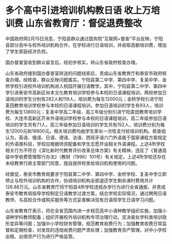 # 多个高中引进培训机构教日语 收上万培训费 山东省教育厅：督促退费整改

中国政府网2月15日消息，宁阳县群众通过国务院“互联网+督查”平台反映，宁阳县部分高中与校外培训机构合作，在学校进行日语培训，并收取高额培训费，增加了学生家庭经济负担。

国办督查室收到群众留言后，经初步核实，转山东省政府核查办理。

山东省政府接到国办督查室转送的问题线索后，责成山东省教育厅和泰安市政府核查办理。经核查，群众反映问题属实。宁阳县第二中学、第四中学、复圣中学、金桥学校引进校外培训机构进入校园开展日语教学。其中，宁阳县第二中学、第四中学引进泰安市高新区尚本文化教育培训学校参与本校的日语课程培训，两校参加日语培训的学生分别有282人和119人，培训费为每生12000元；金桥学校引进宁阳麦田教育培训学校参与本校的日语课程培训，参加日语培训的学生有93人，培训费为每生13800元；复圣中学高二年级、高三年级分别引进宁阳麦田教育培训学校、大连市高新区芥末外语培训学校参与本校的日语课程培训，高二年级参加日语培训的学生共有71人，高三年级参加日语培训的学生共有152人，培训费分别为每生12000元和16800元。相关培训费均由学生家长一次性支付给培训机构。核查组认为，英语、俄语、日语、德语、法语、西班牙语六门外语属于国家课程方案规定的外语类科目，学校应根据师资配备和学生志愿开设相关外语课程。上述4所学校相关行为不符合《深化新时代教育评价改革总体方案》有关精神，违反了《普通高级中学收费管理暂行办法》（教财〔1996〕101号）有关规定。上述4所学校还存在未经教育行政主管部门同意，擅自提供校舍给培训机构使用的问题。

经督促，泰安市教育局要求宁阳县第二中学、第四中学、金桥学校、复圣中学立即停止与校外培训机构的合作，协调培训机构全部退还学生剩余课时费用共计126.88万元。山东省教育厅将宁阳县4所学校违规办学行为进行全省通报，并责成泰安市教育局指导学校制定日语教学过渡方案，结合学校实际情况，通过聘用日语教师、与高校合作或购买服务等方式妥善解决现有日语班学生日语学习问题。

山东省教育厅表示，将在全省范围内进一步规范高中小语种教学组织实施，加强小语种学科教师配备；组织开展校外培训机构专项治理行动，坚决查处学科类培训隐形变异等问题；加强中小学校财务管理，规范教育收费行为；加强教育收费日常监督和定期检查，对发现的违规收费问题严肃处理；加强教育资产管理，对中小学校出租、出借资产行为进行严格监管。

